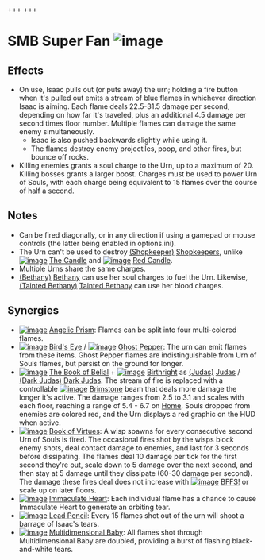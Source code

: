 +++
+++

 # SMB Super Fan ![image](/image/SMB_Super_Fan.png) 


Effects
---------


* On use, Isaac pulls out (or puts away) the urn; holding a fire button when it's pulled out emits a stream of blue flames in whichever direction Isaac is aiming. Each flame deals 22.5-31.5 damage per second, depending on how far it's traveled, plus an additional 4.5 damage per second times floor number. Multiple flames can damage the same enemy simultaneously.
	+ Isaac is also pushed backwards slightly while using it.
	+ The flames destroy enemy projectiles, poop, and other fires, but bounce off rocks.
* Killing enemies grants a soul charge to the Urn, up to a maximum of 20. Killing bosses grants a larger boost. Charges must be used to power Urn of Souls, with each charge being equivalent to 15 flames over the course of half a second.


Notes
-------


* Can be fired diagonally, or in any direction if using a gamepad or mouse controls (the latter being enabled in options.ini).
* The Urn can't be used to destroy [(Shopkeeper)](/wiki/Shopkeeper "Shopkeeper") [Shopkeepers](/wiki/Shopkeeper "Shopkeeper"), unlike [![image](/image/The_Candle.png)](/wiki/The_Candle "The Candle") [The Candle](/wiki/The_Candle "The Candle") and [![image](/image/Red_Candle.png)](/wiki/Red_Candle "Red Candle") [Red Candle](/wiki/Red_Candle "Red Candle").
* Multiple Urns share the same charges.
* [(Bethany)](/wiki/Bethany "Bethany") [Bethany](/wiki/Bethany "Bethany") can use her soul charges to fuel the Urn. Likewise,  [(Tainted Bethany)](/wiki/Tainted_Bethany "Tainted Bethany") [Tainted Bethany](/wiki/Tainted_Bethany "Tainted Bethany") can use her blood charges.


Synergies
-----------


* [![image](/image/Angelic_Prism.png)](/wiki/Angelic_Prism "Angelic Prism") [Angelic Prism](/wiki/Angelic_Prism "Angelic Prism"): Flames can be split into four multi-colored flames.
* [![image](/image/Bird%27s_Eye.png)](/wiki/Bird%27s_Eye "Bird's Eye") [Bird's Eye](/wiki/Bird%27s_Eye "Bird's Eye") / [![image](/image/Ghost_Pepper.png)](/wiki/Ghost_Pepper "Ghost Pepper") [Ghost Pepper](/wiki/Ghost_Pepper "Ghost Pepper"): The urn can emit flames from these items. Ghost Pepper flames are indistinguishable from Urn of Souls flames, but persist on the ground for longer.
* [![image](/image/The_Book_of_Belial.png)](/wiki/The_Book_of_Belial "The Book of Belial") [The Book of Belial](/wiki/The_Book_of_Belial "The Book of Belial") + [![image](/image/Birthright.png)](/wiki/Birthright "Birthright") [Birthright](/wiki/Birthright "Birthright") as  [(Judas)](/wiki/Judas "Judas") [Judas](/wiki/Judas "Judas") /  [(Dark Judas)](/wiki/Dark_Judas "Dark Judas") [Dark Judas](/wiki/Dark_Judas "Dark Judas"): The stream of fire is replaced with a controllable [![image](/image/Brimstone.png)](/wiki/Brimstone "Brimstone") [Brimstone](/wiki/Brimstone "Brimstone") beam that deals more damage the longer it's active. The damage ranges from 2.5 to 3.1 and scales with each floor, reaching a range of 5.4 - 6.7 on [Home](/wiki/Home "Home"). Souls dropped from enemies are colored red, and the Urn displays a red graphic on the HUD when active.
* [![image](/image/Book_of_Virtues.png)](/wiki/Book_of_Virtues "Book of Virtues") [Book of Virtues](/wiki/Book_of_Virtues "Book of Virtues"): A wisp spawns for every consecutive second Urn of Souls is fired. The occasional fires shot by the wisps block enemy shots, deal contact damage to enemies, and last for 3 seconds before dissipating. The flames deal 10 damage per tick for the first second they're out, scale down to 5 damage over the next second, and then stay at 5 damage until they dissipate (60-30 damage per second). The damage these fires deal does not increase with [![image](/image/BFFS!.png)](/wiki/BFFS! "BFFS!") [BFFS!](/wiki/BFFS! "BFFS!") or scale up on later floors.
* [![image](/image/Immaculate_Heart.png)](/wiki/Immaculate_Heart "Immaculate Heart") [Immaculate Heart](/wiki/Immaculate_Heart "Immaculate Heart"): Each individual flame has a chance to cause Immaculate Heart to generate an orbiting tear.
* [![image](/image/Lead_Pencil.png)](/wiki/Lead_Pencil "Lead Pencil") [Lead Pencil](/wiki/Lead_Pencil "Lead Pencil"): Every 15 flames shot out of the urn will shoot a barrage of Isaac's tears.
* [![image](/image/Multidimensional_Baby.png)](/wiki/Multidimensional_Baby "Multidimensional Baby") [Multidimensional Baby](/wiki/Multidimensional_Baby "Multidimensional Baby"): All flames shot through Multidimensional Baby are doubled, providing a burst of flashing black-and-white tears.


